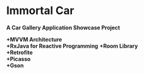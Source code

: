 # Immortal Car
**A Car Gallery Application Showcase Project**

**+MVVM Architecture**  
**+RxJava for Reactive Programming**
**+Room Library**  
**+Retrofite**  
**+Picasso**  
**+Gson**
